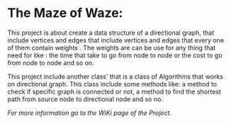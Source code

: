 # The Maze of Waze:

This project is about create a data structure of a directional graph, that include vertices and edges that include vertices and edges that every one of them contain weights .
The weights are can be use for any thing that need for like : the time that take to go from node to node  or the cost to go from node to node and so on.

This project include another class' that is a class of Algorithms that works on directional graph.
This class include some methods like: a method to check if specific graph is connected or not, a method to find the shortest path from source node to directional node and so no.

*For  more information go to the WiKi page of the Project.*

